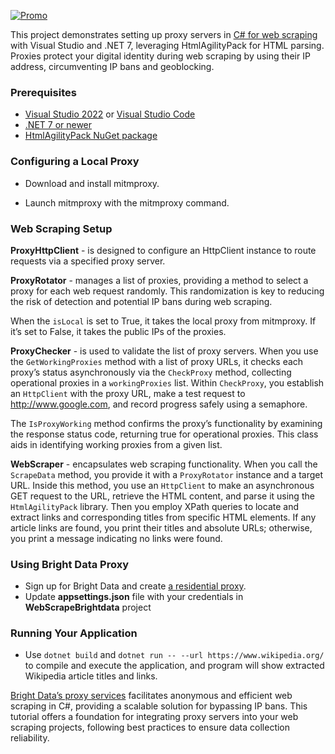 [![Promo](https://brightdata.com/static/github_promo_15.png?md5=105367-daeb786e)](https://brightdata.com/?promo=github15) 

This project demonstrates setting up proxy servers in [C# for web scraping](https://brightdata.com/blog/how-tos/web-scraping-with-c-sharp) with Visual Studio and .NET 7, leveraging HtmlAgilityPack for HTML parsing. Proxies protect your digital identity during web scraping by using their IP address, circumventing IP bans and geoblocking.

### Prerequisites
-   [Visual Studio 2022](https://visualstudio.microsoft.com/vs/) or [Visual Studio Code](https://code.visualstudio.com/)
-   [.NET 7 or newer](https://dotnet.microsoft.com/en-us/download)
-   [HtmlAgilityPack NuGet package](https://www.nuget.org/packages/HtmlAgilityPack/)
    

### Configuring a Local Proxy

-   Download and install mitmproxy.
    
-   Launch mitmproxy with the mitmproxy command.
    

### Web Scraping Setup

**ProxyHttpClient** - is designed to configure an HttpClient instance to route requests via a specified proxy server.

**ProxyRotator** - manages a list of proxies, providing a method to select a proxy for each web request randomly. This randomization is key to reducing the risk of detection and potential IP bans during web scraping.

When the `isLocal` is set to True, it takes the local proxy from mitmproxy. If it’s set to False, it takes the public IPs of the proxies.

**ProxyChecker** - is used to validate the list of proxy servers. When you use the `GetWorkingProxies` method with a list of proxy URLs, it checks each proxy’s status asynchronously via the `CheckProxy` method, collecting operational proxies in a `workingProxies` list. Within `CheckProxy`, you establish an `HttpClient` with the proxy URL, make a test request to http://www.google.com, and record progress safely using a semaphore.

The `IsProxyWorking` method confirms the proxy’s functionality by examining the response status code, returning true for operational proxies. This class aids in identifying working proxies from a given list.

**WebScraper** - encapsulates web scraping functionality. When you call the `ScrapeData` method, you provide it with a `ProxyRotator` instance and a target URL. Inside this method, you use an `HttpClient` to make an asynchronous GET request to the URL, retrieve the HTML content, and parse it using the `HtmlAgilityPack` library. Then you employ XPath queries to locate and extract links and corresponding titles from specific HTML elements. If any article links are found, you print their titles and absolute URLs; otherwise, you print a message indicating no links were found.

### Using Bright Data Proxy

-   Sign up for Bright Data and create [a residential proxy](https://brightdata.com/proxy-types/residential-proxies).    
-   Update **appsettings.json** file with your credentials in **WebScrapeBrightdata** project
    
### Running Your Application

-   Use `dotnet build` and `dotnet run -- --url https://www.wikipedia.org/` to compile and execute the application, and program will show extracted Wikipedia article titles and links. 

[Bright Data’s proxy services](https://brightdata.com/proxy-types) facilitates anonymous and efficient web scraping in C#, providing a scalable solution for bypassing IP bans. This tutorial offers a foundation for integrating proxy servers into your web scraping projects, following best practices to ensure data collection reliability.